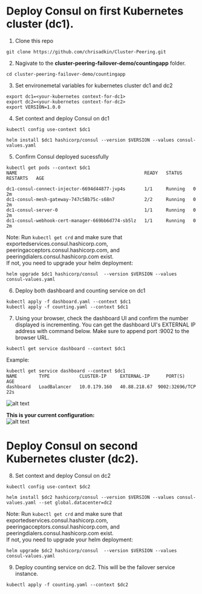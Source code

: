 # Deploy Consul on first Kubernetes cluster (dc1).

1. Clone this repo
```
git clone https://github.com/chrisadkin/Cluster-Peering.git
```

2. Nagivate to the **cluster-peering-failover-demo/countingapp** folder. 

```
cd cluster-peering-failover-demo/countingapp
```

3. Set environemetal variables for kubernetes cluster dc1 and dc2

```
export dc1=<your-kubernetes context-for-dc1>
export dc2=<your-kubernetes context-for-dc2>
export VERSION=1.0.0
```

4. Set context and deploy Consul on dc1

```
kubectl config use-context $dc1
``` 

```
helm install $dc1 hashicorp/consul --version $VERSION --values consul-values.yaml                                  
```

5. Confirm Consul deployed sucessfully

```
kubectl get pods --context $dc1
NAME                                               READY   STATUS    RESTARTS   AGE

dc1-consul-connect-injector-6694d44877-jvp4s       1/1     Running   0          2m
dc1-consul-mesh-gateway-747c58b75c-s68n7           2/2     Running   0          2m
dc1-consul-server-0                                1/1     Running   0          2m
dc1-consul-webhook-cert-manager-669bb6d774-sb5lz   1/1     Running   0          2m
```  
Note: Run ```kubectl get crd``` and make sure that exportedservices.consul.hashicorp.com, peeringacceptors.consul.hashicorp.com, and peeringdialers.consul.hashicorp.com  exist.    
If not, you need to upgrade your helm deployment:  
    
```
helm upgrade $dc1 hashicorp/consul  --version $VERSION --values consul-values.yaml
```

6. Deploy both dashboard and counting service on dc1
```
kubectl apply -f dashboard.yaml --context $dc1
kubectl apply -f counting.yaml --context $dc1
```

7. Using your browser, check the dashboard UI and confirm the number displayed is incrementing. 
   You can get the dashboard UI's EXTERNAL IP address with command below. Make sure to append port :9002 to the browser URL.  
```   
kubectl get service dashboard --context $dc1
```

Example: 
```
kubectl get service dashboard --context $dc1
NAME        TYPE           CLUSTER-IP     EXTERNAL-IP      PORT(S)          AGE
dashboard   LoadBalancer   10.0.179.160   40.88.218.67  9002:32696/TCP   22s
```


![alt text](https://github.com/vanphan24/cluster-peering-failover-demo/blob/main/images/dashboard-beofre.png)


**This is your current configuration:**  
![alt text](https://github.com/vanphan24/cluster-peering-failover-demo/blob/main/images/diagram-before2.png)



# Deploy Consul on second Kubernetes cluster (dc2).


8. Set context and deploy Consul on dc2

```
kubectl config use-context $dc2
```
```
helm install $dc2 hashicorp/consul --version $VERSION --values consul-values.yaml --set global.datacenter=dc2
```

Note: Run ```kubectl get crd``` and make sure that exportedservices.consul.hashicorp.com, peeringacceptors.consul.hashicorp.com, and peeringdialers.consul.hashicorp.com  exist.    
If not, you need to upgrade your helm deployment:  

```
helm upgrade $dc2 hashicorp/consul  --version $VERSION --values consul-values.yaml
```

9. Deploy counting service on dc2. This will be the failover service instance.

```
kubectl apply -f counting.yaml --context $dc2
```
